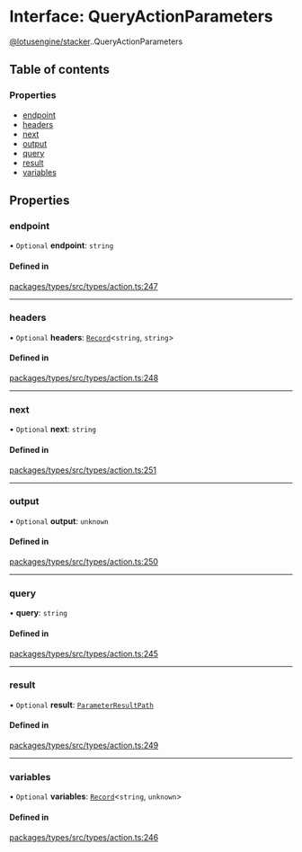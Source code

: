 # Interface: QueryActionParameters

[@lotusengine/stacker](../wiki/@lotusengine.stacker).[<internal>](../wiki/@lotusengine.stacker.%3Cinternal%3E).QueryActionParameters

## Table of contents

### Properties

- [endpoint](../wiki/@lotusengine.stacker.%3Cinternal%3E.QueryActionParameters#endpoint)
- [headers](../wiki/@lotusengine.stacker.%3Cinternal%3E.QueryActionParameters#headers)
- [next](../wiki/@lotusengine.stacker.%3Cinternal%3E.QueryActionParameters#next)
- [output](../wiki/@lotusengine.stacker.%3Cinternal%3E.QueryActionParameters#output)
- [query](../wiki/@lotusengine.stacker.%3Cinternal%3E.QueryActionParameters#query)
- [result](../wiki/@lotusengine.stacker.%3Cinternal%3E.QueryActionParameters#result)
- [variables](../wiki/@lotusengine.stacker.%3Cinternal%3E.QueryActionParameters#variables)

## Properties

### endpoint

• `Optional` **endpoint**: `string`

#### Defined in

[packages/types/src/types/action.ts:247](https://github.com/lotusengine/sdk/blob/fdb90a3/packages/types/src/types/action.ts#L247)

___

### headers

• `Optional` **headers**: [`Record`](../wiki/@lotusengine.stacker.%3Cinternal%3E#record)<`string`, `string`\>

#### Defined in

[packages/types/src/types/action.ts:248](https://github.com/lotusengine/sdk/blob/fdb90a3/packages/types/src/types/action.ts#L248)

___

### next

• `Optional` **next**: `string`

#### Defined in

[packages/types/src/types/action.ts:251](https://github.com/lotusengine/sdk/blob/fdb90a3/packages/types/src/types/action.ts#L251)

___

### output

• `Optional` **output**: `unknown`

#### Defined in

[packages/types/src/types/action.ts:250](https://github.com/lotusengine/sdk/blob/fdb90a3/packages/types/src/types/action.ts#L250)

___

### query

• **query**: `string`

#### Defined in

[packages/types/src/types/action.ts:245](https://github.com/lotusengine/sdk/blob/fdb90a3/packages/types/src/types/action.ts#L245)

___

### result

• `Optional` **result**: [`ParameterResultPath`](../wiki/@lotusengine.stacker.%3Cinternal%3E#parameterresultpath)

#### Defined in

[packages/types/src/types/action.ts:249](https://github.com/lotusengine/sdk/blob/fdb90a3/packages/types/src/types/action.ts#L249)

___

### variables

• `Optional` **variables**: [`Record`](../wiki/@lotusengine.stacker.%3Cinternal%3E#record)<`string`, `unknown`\>

#### Defined in

[packages/types/src/types/action.ts:246](https://github.com/lotusengine/sdk/blob/fdb90a3/packages/types/src/types/action.ts#L246)

